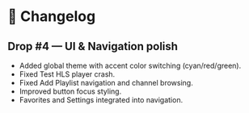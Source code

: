 # 📜 Changelog

## Drop #4 — UI & Navigation polish
- Added global theme with accent color switching (cyan/red/green).
- Fixed Test HLS player crash.
- Fixed Add Playlist navigation and channel browsing.
- Improved button focus styling.
- Favorites and Settings integrated into navigation.
